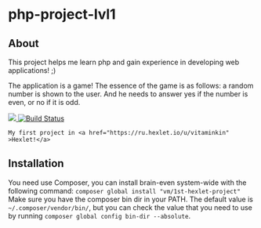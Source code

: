 # php-project-lvl1

## About
This project helps me learn php and gain experience in developing web applications! ;) 

The application is a game!
The essence of the game is as follows: a random number is shown to the user. 
And he needs to answer yes if the number is even, or no if it is odd.

<a href="https://codeclimate.com/github/VitaMinKin/php-project-lvl1/maintainability">
  <img src="https://api.codeclimate.com/v1/badges/ed90828dec2c01738abf/maintainability" />
</a>

<a href="https://travis-ci.org/VitaMinKin/php-project-lvl1">
  <img src="https://travis-ci.org/VitaMinKin/php-project-lvl1.svg?branch=master" alt="Build Status" />
</a>

`My first project in <a href="https://ru.hexlet.io/u/vitaminkin" >Hexlet!</a>`

## Installation

You need use Composer, you can install brain-even system-wide with the following command:
        `composer global install "vm/1st-hexlet-project"`
Make sure you have the composer bin dir in your PATH. The default value is `~/.composer/vendor/bin/`, 
but you can check the value that you need to use by running `composer global config bin-dir --absolute`.


